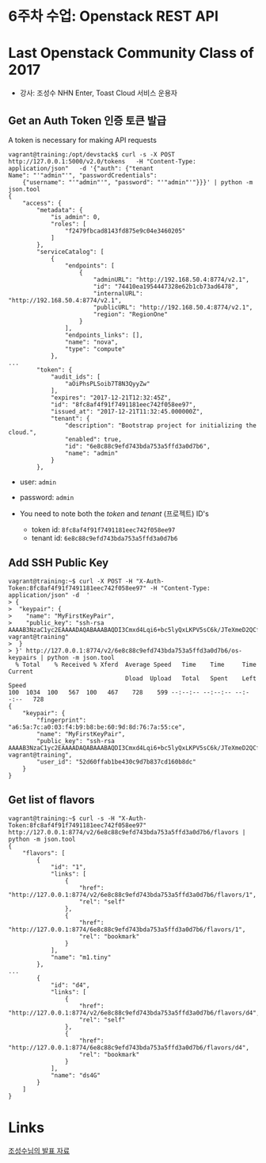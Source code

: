 6주차 수업: Openstack REST API
=======================================

# Last Openstack Community Class of 2017
- 강사: 조성수 NHN Enter, Toast Cloud 서비스 운용자

## Get an Auth Token 인증 토큰 발급
A token is necessary for making API requests

```
vagrant@training:/opt/devstack$ curl -s -X POST http://127.0.0.1:5000/v2.0/tokens   -H "Content-Type: application/json"   -d '{"auth": {"tenant
Name": "'"admin"'", "passwordCredentials":
    {"username": "'"admin"'", "password": "'"admin"'"}}}' | python -m json.tool
{
    "access": {
        "metadata": {
            "is_admin": 0,
            "roles": [
                "f2479fbcad8143fd875e9c04e3460205"
            ]
        },
        "serviceCatalog": [
            {
                "endpoints": [
                    {
                        "adminURL": "http://192.168.50.4:8774/v2.1",
                        "id": "74410ea1954447328e62b1cb73ad6478",
                        "internalURL": "http://192.168.50.4:8774/v2.1",
                        "publicURL": "http://192.168.50.4:8774/v2.1",
                        "region": "RegionOne"
                    }
                ],
                "endpoints_links": [],
                "name": "nova",
                "type": "compute"
            },
...
        "token": {
            "audit_ids": [
                "aOiPhsPLSoib7T8N3QyyZw"
            ],
            "expires": "2017-12-21T12:32:45Z",
            "id": "8fc8af4f91f7491181eec742f058ee97",
            "issued_at": "2017-12-21T11:32:45.000000Z",
            "tenant": {
                "description": "Bootstrap project for initializing the cloud.",
                "enabled": true,
                "id": "6e8c88c9efd743bda753a5ffd3a0d7b6",
                "name": "admin"
            }
        },
```

- user: `admin`
- password: `admin`

- You need to note both the *token* and *tenant* (프로젝트) ID's
    - token id: `8fc8af4f91f7491181eec742f058ee97`
    - tenant id: `6e8c88c9efd743bda753a5ffd3a0d7b6`



## Add SSH Public Key

```
vagrant@training:~$ curl -X POST -H "X-Auth-Token:8fc8af4f91f7491181eec742f058ee97" -H "Content-Type: application/json" -d  '
> {
>  "keypair": {
>    "name": "MyFirstKeyPair",
>    "public_key": "ssh-rsa AAAAB3NzaC1yc2EAAAADAQABAAABAQDI3Cmxd4Lqi6+bc5lyQxLKPV5sC6k/JTeXmeD2QCfeVGBAGYcy30U/KUYg5XDHeh9tM26/qIXPxEXYPIfRTwx3GY4gTx9+JKKNDFFX1nHLmZAqBIuOytQEUT4sf4K1jfcMpDLnzpX5w0xj9lVrWUl8jXR+OnPRIrWu2yrL+qezUJ8v4YC2IcBjXMVikNgM0dHXEvJKmI5P9jyTnmZu5JyqnwMoXwmSbXdF+7VXX0gzjdEBwXKIGx3GLzLkgdIsr6y7eKfTVHzN1IF64SbrKTBtQEm/JIbu8V1cG4AGlLkFnr6QTnKT3o7Qur7qYv9dPedkwldTqFUX4LZ3AMcpAzIr vagrant@training"
>  }
> }' http://127.0.0.1:8774/v2/6e8c88c9efd743bda753a5ffd3a0d7b6/os-keypairs | python -m json.tool
  % Total    % Received % Xferd  Average Speed   Time    Time     Time  Current
                                 Dload  Upload   Total   Spent    Left  Speed
100  1034  100   567  100   467    728    599 --:--:-- --:--:-- --:--:--   728
{
    "keypair": {
        "fingerprint": "a6:5a:7c:a0:03:f4:b9:b8:be:60:9d:8d:76:7a:55:ce",
        "name": "MyFirstKeyPair",
        "public_key": "ssh-rsa AAAAB3NzaC1yc2EAAAADAQABAAABAQDI3Cmxd4Lqi6+bc5lyQxLKPV5sC6k/JTeXmeD2QCfeVGBAGYcy30U/KUYg5XDHeh9tM26/qIXPxEXYPIfRTwx3GY4gTx9+JKKNDFFX1nHLmZAqBIuOytQEUT4sf4K1jfcMpDLnzpX5w0xj9lVrWUl8jXR+OnPRIrWu2yrL+qezUJ8v4YC2IcBjXMVikNgM0dHXEvJKmI5P9jyTnmZu5JyqnwMoXwmSbXdF+7VXX0gzjdEBwXKIGx3GLzLkgdIsr6y7eKfTVHzN1IF64SbrKTBtQEm/JIbu8V1cG4AGlLkFnr6QTnKT3o7Qur7qYv9dPedkwldTqFUX4LZ3AMcpAzIr vagrant@training",
        "user_id": "52d60ffab1be430c9d7b837cd160b8dc"
    }
}
```

## Get list of flavors

```
vagrant@training:~$ curl -s -H "X-Auth-Token:8fc8af4f91f7491181eec742f058ee97" http://127.0.0.1:8774/v2/6e8c88c9efd743bda753a5ffd3a0d7b6/flavors | python -m json.tool
{
    "flavors": [
        {
            "id": "1",
            "links": [
                {
                    "href": "http://127.0.0.1:8774/v2/6e8c88c9efd743bda753a5ffd3a0d7b6/flavors/1",
                    "rel": "self"
                },
                {
                    "href": "http://127.0.0.1:8774/6e8c88c9efd743bda753a5ffd3a0d7b6/flavors/1",
                    "rel": "bookmark"
                }
            ],
            "name": "m1.tiny"
        },
...
        {
            "id": "d4",
            "links": [
                {
                    "href": "http://127.0.0.1:8774/v2/6e8c88c9efd743bda753a5ffd3a0d7b6/flavors/d4",
                    "rel": "self"
                },
                {
                    "href": "http://127.0.0.1:8774/6e8c88c9efd743bda753a5ffd3a0d7b6/flavors/d4",
                    "rel": "bookmark"
                }
            ],
            "name": "ds4G"
        }
    ]
}
```


# Links
[조성수님의 발표 자료](https://github.com/openstack-kr/openstack-study/blob/master/2017-fall-basic/Presentation-files/%5B6%EC%A3%BC%EC%B0%A8%2020171221%5D%EC%A1%B0%EC%84%B1%EC%88%98%20-%20API%EB%A1%9C%20%EC%98%A4%ED%94%88%EC%8A%A4%ED%83%9D%20%EC%9D%B4%ED%95%B4%ED%95%98%EA%B8%B0.pdf)
